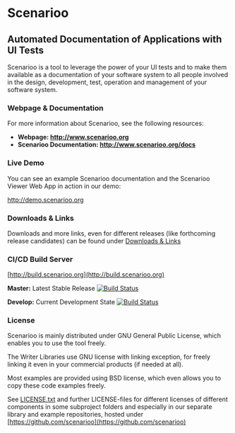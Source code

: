 # Scenarioo

## Automated Documentation of Applications with UI Tests

Scenarioo is a tool to leverage the power of your UI tests and to make them available as a documentation of your software system to all people involved in the design, development, test, operation and management of your software system.

### Webpage & Documentation

For more information about Scenarioo, see the following resources:

* **Webpage: http://www.scenarioo.org**
* **Scenarioo Documentation: http://www.scenarioo.org/docs** 

### Live Demo

You can see an example Scenarioo documentation and the Scenarioo Viewer Web App in action in our demo:

http://demo.scenarioo.org

### Downloads & Links

Downloads and more links, even for different releases (like forthcoming release candidates) can be found under [Downloads & Links](docs/setup/downloads-and-links.md)

### CI/CD Build Server

[http://build.scenarioo.org](http://build.scenarioo.org) 

**Master:** Latest Stable Release [![Build Status](http://build.scenarioo.org/jenkins/buildStatus/icon?job=scenarioo/master)](http://build.scenarioo.org/jenkins/job/scenarioo/job/master/)

**Develop:** Current Development State [![Build Status](http://build.scenarioo.org/jenkins/buildStatus/icon?job=scenarioo/develop)](http://build.scenarioo.org/jenkins/job/scenarioo/job/develop/)

### License

Scenarioo is mainly distributed under GNU General Public License, which enables you to use the tool freely.

The Writer Libraries use GNU license with linking exception, for freely linking it even in your commercial products (if needed at all).

Most examples are provided using BSD license, which even allows you to copy these code examples freely.

See [LICENSE.txt](LICENSE.txt) and further LICENSE-files for different licenses of different components in some subproject folders and especially in our separate library and example repositories, hosted under [https://github.com/scenarioo](https://github.com/scenarioo)

